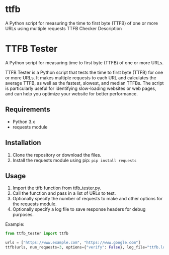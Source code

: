 # ttfb
A Python script for measuring the time to first byte (TTFB) of one or more URLs using multiple requests
TTFB Checker
Description
# TTFB Tester
A Python script for measuring time to first byte (TTFB) of one or more URLs.

TTFB Tester is a Python script that tests the time to first byte (TTFB) for one or more URLs. It makes multiple requests to each URL and calculates the average TTFB, as well as the fastest, slowest, and median TTFBs.
The script is particularly useful for identifying slow-loading websites or web pages, and can help you optimize your website for better performance.

## Requirements

- Python 3.x
- requests module

## Installation

1. Clone the repository or download the files.
2. Install the requests module using pip: `pip install requests`

## Usage

1. Import the ttfb function from ttfb_tester.py.
2. Call the function and pass in a list of URLs to test.
3. Optionally specify the number of requests to make and other options for the requests module.
4. Optionally specify a log file to save response headers for debug purposes.

Example:

```python
from ttfb_tester import ttfb

urls = ["https://www.example.com", "https://www.google.com"]
ttfb(urls, num_requests=3, options={"verify": False}, log_file="ttfb.log", debug=True, verbose=True)

